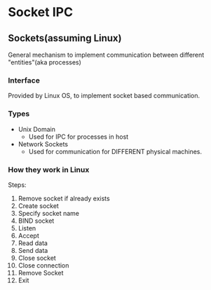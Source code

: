 # Socket IPC

## Sockets(assuming Linux)

General mechanism to implement communication between different "entities"(aka processes)

### Interface

Provided by Linux OS, to implement socket based communication.

### Types

- Unix Domain
  - Used for IPC for processes in host
- Network Sockets
  - Used for communication for DIFFERENT physical machines.

### How they work in Linux

Steps:
1. Remove socket if already exists
2. Create socket
3. Specify socket name
4. BIND socket
5. Listen
6. Accept
7. Read data
8. Send data
9. Close socket
10. Close connection
11. Remove Socket
12. Exit

